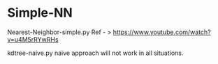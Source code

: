 # Simple-NN

Nearest-Neighbor-simple.py
Ref - > https://www.youtube.com/watch?v=u4M5rRYwRHs

kdtree-naive.py
naive approach will not work in all situations.
